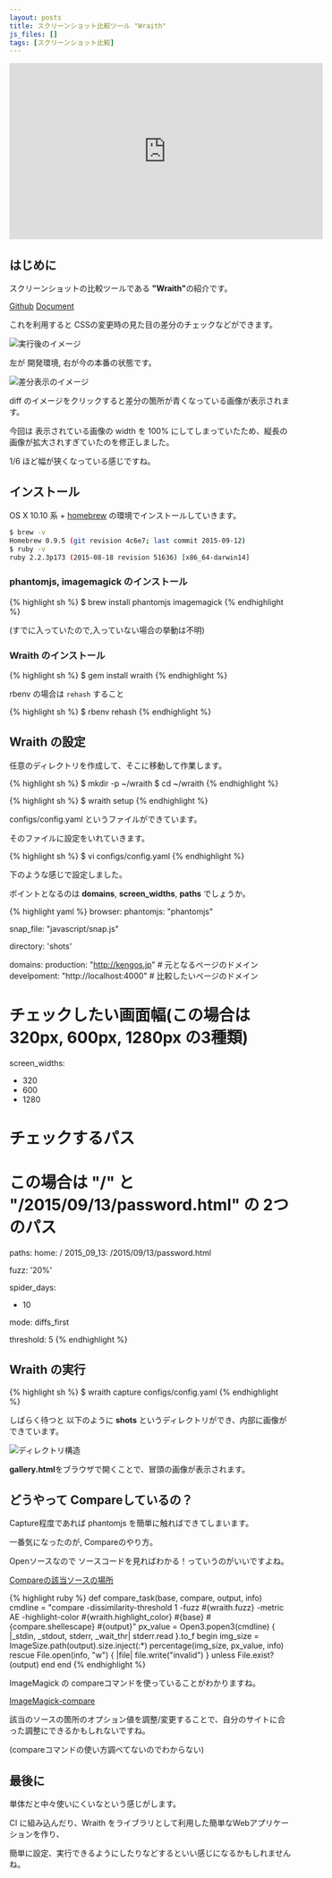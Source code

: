 ```yaml
---
layout: posts
title: スクリーンショット比較ツール "Wraith"
js_files: []
tags: [スクリーンショット比較]
---
```


<iframe width="560" height="315" src="https://www.youtube.com/embed/gE_19L0l2q0" frameborder="0" allowfullscreen></iframe>

## はじめに

スクリーンショットの比較ツールである <strong>"Wraith"</strong>の紹介です。

[Github](https://github.com/BBC-News/wraith)
[Document](http://bbc-news.github.io/wraith/index.html)

これを利用すると CSSの変更時の見た目の差分のチェックなどができます。

<img src="/images/20150915/20150915_1.png" alt="実行後のイメージ" style="max-width:80%;" />

左が 開発環境, 右が今の本番の状態です。

<img src="/images/20150915/20150915_2.png" alt="差分表示のイメージ" style="max-width:80%;" />

diff のイメージをクリックすると差分の箇所が青くなっている画像が表示されます。

今回は 表示されている画像の width を 100% にしてしまっていたため、縦長の画像が拡大されすぎていたのを修正しました。

1/6 ほど幅が狭くなっている感じですね。

## インストール

OS X 10.10 系 + [homebrew](http://brew.sh/index_ja.html) の環境でインストールしていきます。

```sh
$ brew -v
Homebrew 0.9.5 (git revision 4c6e7; last commit 2015-09-12)
$ ruby -v
ruby 2.2.3p173 (2015-08-18 revision 51636) [x86_64-darwin14]
```

### phantomjs, imagemagick のインストール

{% highlight sh %}
$ brew install phantomjs imagemagick
{% endhighlight %}

(すでに入っていたので,入っていない場合の挙動は不明)

### Wraith のインストール

{% highlight sh %}
$ gem install wraith
{% endhighlight %}

rbenv の場合は `rehash` すること

{% highlight sh %}
$ rbenv rehash
{% endhighlight %}

## Wraith の設定

任意のディレクトリを作成して、そこに移動して作業します。

{% highlight sh %}
$ mkdir -p ~/wraith
$ cd ~/wraith
{% endhighlight %}

{% highlight sh %}
$ wraith setup
{% endhighlight %}

configs/config.yaml というファイルができています。

そのファイルに設定をいれていきます。

{% highlight sh %}
$ vi configs/config.yaml
{% endhighlight %}

下のような感じで設定しました。

ポイントとなるのは <strong>domains</strong>, <strong>screen_widths</strong>, <strong>paths</strong> でしょうか。

{% highlight yaml %}
browser:
  phantomjs: "phantomjs"

snap_file: "javascript/snap.js"

directory: 'shots'

domains:
  production: "http://kengos.jp" # 元となるページのドメイン
  develpoment: "http://localhost:4000" # 比較したいページのドメイン

# チェックしたい画面幅(この場合は 320px, 600px, 1280px の3種類)
screen_widths:
  - 320
  - 600
  - 1280

# チェックするパス
# この場合は "/" と "/2015/09/13/password.html" の 2つのパス
paths:
  home: /
  2015_09_13: /2015/09/13/password.html

fuzz: '20%'

spider_days:
  - 10

mode: diffs_first

threshold: 5
{% endhighlight %}

## Wraith の実行

{% highlight sh %}
$ wraith capture configs/config.yaml
{% endhighlight %}

しばらく待つと 以下のように <strong>shots</strong> というディレクトリができ、内部に画像ができています。

<img src="/images/20150915/20150915_3.png" alt="ディレクトリ構造" style="max-width:100%;" />

<strong>gallery.html</strong>をブラウザで開くことで、冒頭の画像が表示されます。

## どうやって Compareしているの？

Capture程度であれば phantomjs を簡単に触ればできてしまいます。

一番気になったのが, Compareのやり方。

Openソースなので ソースコードを見ればわかる！っていうのがいいですよね。

[Compareの該当ソースの場所](https://github.com/BBC-News/wraith/blob/master/lib/wraith/compare_images.rb#L30)

{% highlight ruby %}
def compare_task(base, compare, output, info)
  cmdline = "compare -dissimilarity-threshold 1 -fuzz #{wraith.fuzz} -metric AE -highlight-color #{wraith.highlight_color} #{base} #{compare.shellescape} #{output}"
  px_value = Open3.popen3(cmdline) { |_stdin, _stdout, stderr, _wait_thr| stderr.read }.to_f
  begin
    img_size = ImageSize.path(output).size.inject(:*)
    percentage(img_size, px_value, info)
  rescue
    File.open(info, "w") { |file| file.write("invalid") } unless File.exist?(output)
  end
end
{% endhighlight %}

ImageMagick の compareコマンドを使っていることがわかりますね。

[ImageMagick-compare](http://www.imagemagick.org/script/compare.php)

該当のソースの箇所のオプション値を調整/変更することで、自分のサイトに合った調整にできるかもしれないですね。

(compareコマンドの使い方調べてないのでわからない)

## 最後に

単体だと中々使いにくいなという感じがします。

CI に組み込んだり、Wraith をライブラリとして利用した簡単なWebアプリケーションを作り、

簡単に設定、実行できるようにしたりなどするといい感じになるかもしれませんね。